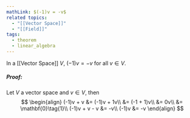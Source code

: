 ```yaml
---
mathLink: $(-1)v = -v$
related topics:
  - "[[Vector Space]]"
  - "[[Field]]"
tags:
  - theorem
  - linear_algebra
---
```

In a [[Vector Space]] $V$, $(-1) v = -v$ for all $v\in V$.
##### Proof:
Let $V$ a vector space and $v\in V$, then
$$
\begin{align}
	(-1)v + v 
		&= (-1)v + 1v\\
		&= (-1 + 1)v\\
		&= 0v\\
		&= \mathbf{0}\tag{1}\\
	(-1)v + v - v
		&= -v\\
	(-1)v 
		&= -v
\end{align}
$$
[^1]: uses [[Multiplication by 0 (scalar)]].